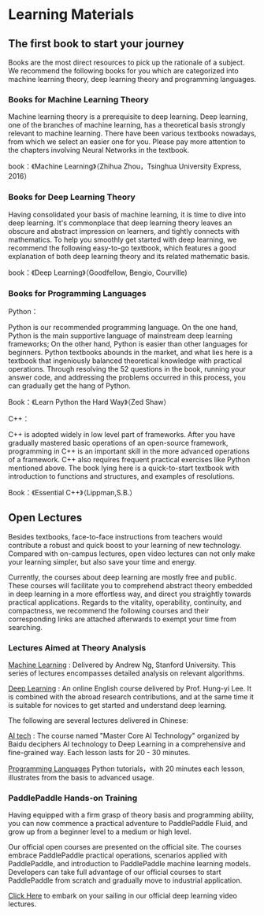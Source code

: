 # Learning Materials

## The first book to start your journey

Books are the most direct resources to pick up the rationale of a subject. We recommend the following books for you which are categorized into machine learning theory, deep learning theory and programming languages.

### Books for Machine Learning Theory

Machine learning theory is a prerequisite to deep learning. Deep learning, one of the branches of machine learning, has a theoretical basis strongly relevant to machine learning.
There have been various textbooks nowadays, from which we select an easier one for you. Please pay more attention to the chapters involving Neural Networks in the textbook.

book：《Machine Learning》（Zhihua Zhou，Tsinghua University Express, 2016）

### Books for Deep Learning Theory

Having consolidated your basis of machine learning, it is time to dive into deep learning. 
It's commonplace that deep learning theory leaves an obscure and abstract impression on learners, and tightly connects with mathematics.
To help you smoothly get started with deep learning, we recommend the following easy-to-go textbook, which features a good explanation of both deep learning theory and its related mathematic basis.


book：《Deep Learning》（Goodfellow, Bengio, Courville)


### Books for Programming Languages

Python：

Python is our recommended programming language. On the one hand, Python is the main supportive language of mainstream deep learning frameworks; On the other hand, Python is easier than other languages for beginners.
Python textbooks abounds in the market, and what lies here is a textbook that ingeniously balanced theoretical knowledge with practical operations. Through resolving the 52 questions in the book, running your answer code, and addressing the problems occurred in this process, you can gradually get the hang of Python.


Book：《Learn Python the Hard Way》（Zed Shaw）


C++： 

C++ is adopted widely in low level part of frameworks. After you have gradually mastered basic operations of an open-source framework, programming in C++ is an important skill in the more advanced operations of a framework.
C++ also requires frequent practical exercises like Python mentioned above.
The book lying here is a quick-to-start textbook with introduction to functions and structures, and examples of resolutions.


Book：《Essential C++》（Lippman,S.B.）



## Open Lectures

Besides textbooks, face-to-face instructions from teachers would contribute a robust and quick boost to your learning of new technology. Compared with on-campus lectures, open video lectures can not only make your learning simpler, but also save your time and energy. 

Currently, the courses about deep learning are mostly free and public. These courses will facilitate you to comprehend abstract theory embedded in deep learning in a more effortless way, and direct you straightly towards practical applications. Regards to the vitality, operability, continuity, and compactness, we recommend the following courses and their corresponding links are attached afterwards to exempt your time from searching.

### Lectures Aimed at Theory Analysis 

[Machine Learning](http://open.163.com/special/opencourse/machinelearning.html) : Delivered by Andrew Ng, Stanford University. This series of lectures encompasses detailed analysis on relevant algorithms.

[Deep Learning](http://speech.ee.ntu.edu.tw/~tlkagk/courses_ML17_2.html) : An online English course delivered by Prof. Hung-yi Lee. It is combined with the abroad research contributions, and at the same time it is suitable for novices to get started and understand deep learning.

The following are several lectures delivered in Chinese:

[AI tech](https://ai.baidu.com/paddlepaddle/player?id=13)  : The course named "Master Core AI Technology" organized by Baidu deciphers AI technology to Deep Learning in a comprehensive and fine-grained way. Each lesson lasts for 20 - 30 minutes. 


[Programming Languages](https://ai.baidu.com/paddlepaddle/openCourses) Python tutorials，with 20 minutes each lesson, illustrates from the basis to advanced usage. 

### PaddlePaddle Hands-on Training

Having equipped with a firm grasp of theory basis and programming ability, you can now commence a practical adventure to PaddlePaddle Fluid, and grow up from a beginner level to a medium or high level.

Our official open courses are presented on the official site. The courses embrace PaddlePaddle practical operations, scenarios applied with PaddlePaddle, and introduction to PaddlePaddle machine learning models. Developers can take full advantage of our official courses to start PaddlePaddle from scratch and gradually move to industrial application.

[Click Here](http://ai.baidu.com/paddlepaddle/openCourses) to embark on your sailing in our official deep learning video lectures.

